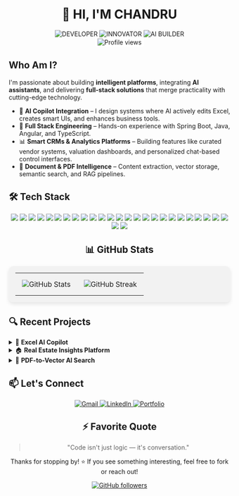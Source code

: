 # <div align="center">👋 HI, I'M CHANDRU</div>

<div align="center">
  <img src="https://img.shields.io/badge/DEVELOPER-333333?style=for-the-badge" alt="DEVELOPER">
  <img src="https://img.shields.io/badge/INNOVATOR-1A1A1A?style=for-the-badge" alt="INNOVATOR">
  <img src="https://img.shields.io/badge/AI_BUILDER-0D1117?style=for-the-badge" alt="AI BUILDER">
</div>

<div align="center">
<img src="https://komarev.com/ghpvc/?username=chandru2301&label=Profile%20views&color=000000" alt="Profile views" style="background-color: white; padding: 2px 6px; border-radius: 4px;">

</div>

## Who Am I?

I'm passionate about building **intelligent platforms**, integrating **AI assistants**, and delivering **full-stack solutions** that merge practicality with cutting-edge technology.

- 🧠 **AI Copilot Integration** – I design systems where AI actively edits Excel, creates smart UIs, and enhances business tools.
- 🔧 **Full Stack Engineering** – Hands-on experience with Spring Boot, Java, Angular, and TypeScript.
- 📊 **Smart CRMs & Analytics Platforms** – Building features like curated vendor systems, valuation dashboards, and personalized chat-based control interfaces.
- 📄 **Document & PDF Intelligence** – Content extraction, vector storage, semantic search, and RAG pipelines.

## 🛠 Tech Stack

<div align="center">
  <!-- Languages -->
  <img src="https://img.shields.io/badge/Java-000000?style=for-the-badge&logo=java&logoColor=white">
  <img src="https://img.shields.io/badge/TypeScript-FFFFFF?style=for-the-badge&logo=typescript&logoColor=black">
  <img src="https://img.shields.io/badge/JavaScript-000000?style=for-the-badge&logo=javascript&logoColor=white">
  <img src="https://img.shields.io/badge/SQL-FFFFFF?style=for-the-badge&logo=postgresql&logoColor=black">
  <img src="https://img.shields.io/badge/HTML5-000000?style=for-the-badge&logo=html5&logoColor=white">
  <img src="https://img.shields.io/badge/CSS3-FFFFFF?style=for-the-badge&logo=css3&logoColor=black">
  
  <!-- Frameworks -->
  <img src="https://img.shields.io/badge/Spring_Boot-000000?style=for-the-badge&logo=spring-boot&logoColor=white">
  <img src="https://img.shields.io/badge/Angular-FFFFFF?style=for-the-badge&logo=angular&logoColor=black">
  <img src="https://img.shields.io/badge/Node.js-000000?style=for-the-badge&logo=nodedotjs&logoColor=white">
  
  <!-- AI/ML -->
  <img src="https://img.shields.io/badge/OpenAI-FFFFFF?style=for-the-badge&logo=openai&logoColor=black">
  <img src="https://img.shields.io/badge/LangChain-000000?style=for-the-badge&logoColor=white">
  <img src="https://img.shields.io/badge/pgvector-FFFFFF?style=for-the-badge&logo=postgresql&logoColor=black">
  <img src="https://img.shields.io/badge/RAG-000000?style=for-the-badge&logoColor=white">
  

  <!-- Tools -->
  <img src="https://img.shields.io/badge/Docker-FFFFFF?style=for-the-badge&logo=docker&logoColor=black">
  <img src="https://img.shields.io/badge/PostgreSQL-000000?style=for-the-badge&logo=postgresql&logoColor=white">
  <img src="https://img.shields.io/badge/MongoDB-FFFFFF?style=for-the-badge&logo=mongodb&logoColor=black">
  <img src="https://img.shields.io/badge/Redis-000000?style=for-the-badge&logo=redis&logoColor=white">
  <img src="https://img.shields.io/badge/RabbitMQ-FFFFFF?style=for-the-badge&logo=rabbitmq&logoColor=black">
  <img src="https://img.shields.io/badge/Elasticsearch-000000?style=for-the-badge&logo=elasticsearch&logoColor=white">
  
  <!-- Java Technologies -->
  <img src="https://img.shields.io/badge/Hibernate-FFFFFF?style=for-the-badge&logo=hibernate&logoColor=black">
  <img src="https://img.shields.io/badge/Servlet-000000?style=for-the-badge&logo=java&logoColor=white">
  <img src="https://img.shields.io/badge/JSP-FFFFFF?style=for-the-badge&logo=java&logoColor=black">
  
  <!-- Platforms -->
  <img src="https://img.shields.io/badge/AWS-000000?style=for-the-badge&logo=amazon-aws&logoColor=white">
  <img src="https://img.shields.io/badge/Firebase-FFFFFF?style=for-the-badge&logo=firebase&logoColor=black">
  <img src="https://img.shields.io/badge/GitHub_Actions-000000?style=for-the-badge&logo=github-actions&logoColor=white">
  
  <!-- Frontend -->
  <img src="https://img.shields.io/badge/Tailwind-FFFFFF?style=for-the-badge&logo=tailwind-css&logoColor=black">
  <img src="https://img.shields.io/badge/Bootstrap-000000?style=for-the-badge&logo=bootstrap&logoColor=white">
</div>


<div align="center">
  <h2>📊 GitHub Stats</h2>
  
  <table style="background-color: rgba(240, 240, 240, 0.8); border-radius: 10px; padding: 15px; box-shadow: 0 4px 8px rgba(0,0,0,0.1);">
    <tr>
      <td align="center" style="padding: 15px;">
        <img src="https://github-readme-stats.vercel.app/api?username=chandru2301&show_icons=true&count_private=true&theme=default&bg_color=f5f5f7&hide_border=true" alt="GitHub Stats" />
      </td>
      <td align="center" style="padding: 15px;">
        <img src="https://github-readme-streak-stats.herokuapp.com/?user=chandru2301&background=f5f5f7&hide_border=true" alt="GitHub Streak" />
      </td>
    </tr>
  </table>
</div>

## 🔍 Recent Projects

<details>
<summary>🧩 <strong>Excel AI Copilot</strong></summary>
<p>Built a smart assistant that integrates OpenAI with Excel to automate cell edits, apply formatting, and execute natural-language commands using a custom Office.js add-in.</p>
</details>

<details>
<summary>🏠 <strong>Real Estate Insights Platform</strong></summary>
<p>Created advanced dashboards for investors, buyers, and admins with micro-market analytics, project pipelines, and notification logic.</p>
</details>

<details>
<summary>🧾 <strong>PDF-to-Vector AI Search</strong></summary>
<p>Developed backend for uploading documents, chunking content, generating embeddings, and serving AI-based Q&A via Spring Boot.</p>
</details>

## 📫 Let's Connect

<div align="center">
  <a href="mailto:cpkshmsa@gmail.com">
    <img src="https://img.shields.io/badge/Gmail-FFFFFF?style=for-the-badge&logo=gmail-css&logoColor=black" alt="Gmail">
  </a>
  <a href="https://www.linkedin.com/in/chandru-v-13a822353/">
    <img src="https://img.shields.io/badge/LinkedIn-0077B5?style=for-the-badge&logo=linkedin&logoColor=white" alt="LinkedIn">
  </a>
  <a href="https://chandru-23.netlify.app">
    <img src="https://img.shields.io/badge/Portfolio-000000?style=for-the-badge&logo=About.me&logoColor=white" alt="Portfolio">
  </a>
</div>

<div align="center">
  <h2>⚡ Favorite Quote</h2>
  <blockquote>
    "Code isn't just logic — it's conversation."
  </blockquote>
</div>

<div align="center">
  <p>Thanks for stopping by! ⭐ If you see something interesting, feel free to fork or reach out!</p>
  <a href="https://github.com/chandru2301">
    <img src="https://img.shields.io/github/followers/chandru2301?label=Follow&style=social" alt="GitHub followers">
  </a>
</div>

<!--
**chandru2301/chandru2301** is a ✨ _special_ ✨ repository because its `README.md` (this file) appears on your GitHub profile.

Here are some ideas to get you started:

- 🔭 I'm currently working on ...
- 🌱 I'm currently learning ...
- 👯 I'm looking to collaborate on ...
- 🤔 I'm looking for help with ...
- 💬 Ask me about ...
- 📫 How to reach me: ...
- 😄 Pronouns: ...
- ⚡ Fun fact: ...
-->
